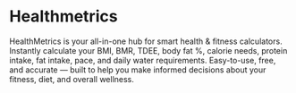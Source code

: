 # Healthmetrics
HealthMetrics is your all-in-one hub for smart health &amp; fitness calculators. Instantly calculate your BMI, BMR, TDEE, body fat %, calorie needs, protein intake, fat intake, pace, and daily water requirements. Easy-to-use, free, and accurate — built to help you make informed decisions about your fitness, diet, and overall wellness.
